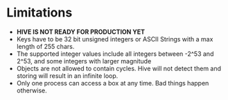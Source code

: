 # Limitations

- **HIVE IS NOT READY FOR PRODUCTION YET**
- Keys have to be 32 bit unsigned integers or ASCII Strings with a max length of 255 chars.
- The supported integer values include all integers between -2^53 and 2^53, and some integers with larger magnitude
- Objects are not allowed to contain cycles. Hive will not detect them and storing will result in an infinite loop.
- Only one process can access a box at any time. Bad things happen otherwise.